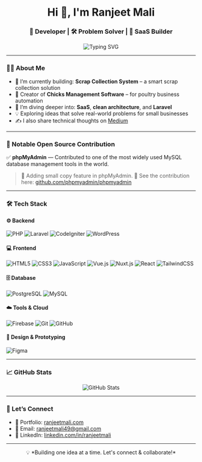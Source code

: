 <h1 align="center">Hi 👋, I'm Ranjeet Mali</h1>
<h3 align="center">🚀 Developer | 🛠 Problem Solver | 📱 SaaS Builder</h3>

<p align="center">
  <img src="https://readme-typing-svg.demolab.com?font=Fira+Code&pause=1000&color=00C28C&center=true&vCenter=true&width=435&lines=Building+clean+%26+smart+solutions!;Lover+of+Laravel+%26+PostgreSQL;Exploring+SaaS+ideas+%F0%9F%92%BB" alt="Typing SVG" />
</p>

---

### 👨‍💻 About Me

- 🔭 I’m currently building: **Scrap Collection System** – a smart scrap collection solution  
- 🐥 Creator of **Chicks Management Software** – for poultry business automation  
- 🌱 I’m diving deeper into: **SaaS**, **clean architecture**, and **Laravel**  
- 💡 Exploring ideas that solve real-world problems for small businesses  
- ✍️ I also share technical thoughts on [Medium](https://medium.com/@ranjeetmali)  

---


### 🎯 Notable Open Source Contribution

✅ **phpMyAdmin** — Contributed to one of the most widely used MySQL database management tools in the world.

> 🔧 Adding small copy feature in phpMyAdmin.
> 📂 See the contribution here: [github.com/phpmyadmin/phpmyadmin](https://github.com/phpmyadmin/phpmyadmin/pull/18537)

---

### 🛠️ Tech Stack

#### ⚙️ Backend
![PHP](https://img.shields.io/badge/PHP-777BB4?style=for-the-badge&logo=php&logoColor=white)
![Laravel](https://img.shields.io/badge/Laravel-FC4949?style=for-the-badge&logo=laravel&logoColor=white)
![CodeIgniter](https://img.shields.io/badge/CodeIgniter-DD4814?style=for-the-badge&logo=codeigniter&logoColor=white)
![WordPress](https://img.shields.io/badge/WordPress-21759B?style=for-the-badge&logo=wordpress&logoColor=white)

#### 💻 Frontend
![HTML5](https://img.shields.io/badge/HTML5-E34F26?style=for-the-badge&logo=html5&logoColor=white)
![CSS3](https://img.shields.io/badge/CSS3-1572B6?style=for-the-badge&logo=css3&logoColor=white)
![JavaScript](https://img.shields.io/badge/JavaScript-F7DF1E?style=for-the-badge&logo=javascript&logoColor=black)
![Vue.js](https://img.shields.io/badge/Vue.js-42b883?style=for-the-badge&logo=vue.js&logoColor=white)
![Nuxt.js](https://img.shields.io/badge/Nuxt.js-00DC82?style=for-the-badge&logo=nuxtdotjs&logoColor=white)
![React](https://img.shields.io/badge/React-20232a?style=for-the-badge&logo=react&logoColor=61dafb)
![TailwindCSS](https://img.shields.io/badge/TailwindCSS-38B2AC?style=for-the-badge&logo=tailwind-css&logoColor=white)

#### 🗄️ Database
![PostgreSQL](https://img.shields.io/badge/PostgreSQL-336791?style=for-the-badge&logo=postgresql&logoColor=white)
![MySQL](https://img.shields.io/badge/MySQL-00758F?style=for-the-badge&logo=mysql&logoColor=white)

#### ☁️ Tools & Cloud
![Firebase](https://img.shields.io/badge/Firebase-FFCA28?style=for-the-badge&logo=firebase&logoColor=black)
![Git](https://img.shields.io/badge/Git-F05032?style=for-the-badge&logo=git&logoColor=white)
![GitHub](https://img.shields.io/badge/GitHub-181717?style=for-the-badge&logo=github&logoColor=white)

#### 🎨 Design & Prototyping
![Figma](https://img.shields.io/badge/Figma-F24E1E?style=for-the-badge&logo=figma&logoColor=white)

---

### 📈 GitHub Stats

<p align="center">
  <img src="https://github-readme-stats.vercel.app/api?username=ranjeetmali&show_icons=true&theme=radical" alt="GitHub Stats" />
</p>

---

### 🤝 Let’s Connect

- 💼 Portfolio: [ranjeetmali.com](ranjeetmali.com)
- 💌 Email: [ranjeetmali49@gmail.com](mailto:ranjeetmali49@gmail.com)
- 🔗 LinkedIn: [linkedin.com/in/ranjeetmali](linkedin.com/in/ranjeetmali)

---

<p align="center">
  💡 *Building one idea at a time. Let's connect & collaborate!*
</p>

